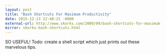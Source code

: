 ```yaml
---
layout: post
title: "Bash Shortcuts For Maximum Productivity"
date: 2015-12-13 22:48:21 -0800
external-url: http://www.skorks.com/2009/09/bash-shortcuts-for-maximum-productivity/
mirror: skorks-bash-shortcuts.html
---
```


SO USEFUL! Todo: create a shell script which just prints out these
marvelous tips.
